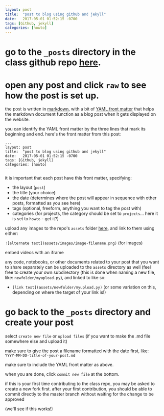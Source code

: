 ```yaml
---
layout: post
title:  "post to blog using github and jekyll"
date:   2017-05-01 01:52:15 -0700
tags: [Github, jekyll]
categories: [howto]
---
```


# go to the `_posts` directory in the class github repo [here](https://github.com/publicityreform/findbyimage/tree/master/_posts).

# open any post and click `raw` to see how the post is set up.  

the post is written in [markdown](https://github.com/adam-p/markdown-here/wiki/Markdown-Cheatsheet), with a bit of [YAML front matter](https://jekyllrb.com/docs/frontmatter/) that helps the markdown document function as a blog post when it gets displayed on the website. 

you can identify the YAML front matter by the three lines that mark its beginning and end. here's the front matter from this post:

```
---
layout: post
title:  "post to blog using github and jekyll"
date:   2017-05-01 01:52:15 -0700
tags: [Github, jekyll]
categories: [howto]
---
```

it is important that each post have this front matter, specifying: 
- the layout (`post`)
- the title (your choice)
- the date (determines where the post will appear in sequence with other posts, formatted as you see here)
- tags (optional, freeform, anything you want to tag the post with)
- categories (for projects, the category should be set to `projects`... here it is set to `howto` - get it?)

upload any images to the repo's `assets` folder [here](https://github.com/publicityreform/findbyimage/tree/master/assets), and link to them using either:

`![alternate text](assets/images/image-filename.png)` (for images)

embed videos with an iframe

any code, notebooks, or other documents related to your post that you want to share separately can be uploaded to the `assets` directory as well (feel free to create your own subdirectory (this is done when naming a new file, like: `newfolder/myupload.py`), and linked to like so:

- `[link text](assets/newfolder/myupload.py)` (or some variation on this, depending on where the target of your link is!)

# go back to the `_posts` directory and create your post

select `create new file` or `upload files` (if you want to make the .md file somewhere else and upload it)

make sure to give the post a filename formatted with the date first, like: `YYYY-MM-DD-title-of-your-post.md`

make sure to include the YAML front matter as above.

when you are done, click `commit new file` at the bottom. 

if this is your first time contributing to the class repo, you may be asked to create a new fork first. after your first contribution, you should be able to commit directly to the master branch without waiting for the change to be approved 

(we'll see if this works!)



